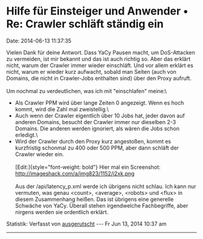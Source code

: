 Hilfe für Einsteiger und Anwender • Re: Crawler schläft ständig ein
===================================================================

Date: 2014-06-13 11:37:35

Vielen Dank für deine Antwort. Dass YaCy Pausen macht, um DoS-Attacken
zu vermeiden, ist mir bekannt und das ist auch richtig so. Aber das
erklärt nicht, warum der Crawler immer wieder einschläft. Und vor allem
erklärt es nicht, warum er wieder kurz aufwacht, sobald man Seiten (auch
von Domains, die nicht in Crawler-Jobs enthalten sind) über den Proxy
aufruft.\
\
Um nochmal zu verdeutlichen, was ich mit \"einschlafen\" meine:\
- Als Crawler PPM wird über lange Zeiten 0 angezeigt. Wenn es hoch
kommt, wird die Zahl mal zweistellig.\
- Auch wenn der Crawler eigentlich über 10 Jobs hat, jeder davon auf
anderen Domains, besucht der Crawler immer nur dieselben 2-3 Domains.
Die anderen werden ignoriert, als wären die Jobs schon erledigt.\
- Wird der Crawler durch den Proxy kurz angestoßen, kommt es kurzfristig
schonmal zu 400 oder 500 PPM, aber dann schläft der Crawler wieder ein.\
\
[Edit:]{style="font-weight: bold"} Hier mal ein Screenshot:
<http://imageshack.com/a/img823/1152/j2xk.png>\
\
Aus der /api/latency\_p.xml werde ich übrigens nicht schlau. Ich kann
nur vermuten, was genau \<count\>, \<average\>, \<robots\> und \<flux\>
in diesem Zusammenhang heißen. Das ist übrigens eine generelle Schwäche
von YaCy. Überall stehen irgendwelche Fachbegriffe, aber nirgens werden
sie ordentlich erklärt.

Statistik: Verfasst von
[ausgerutscht](http://forum.yacy-websuche.de/memberlist.php?mode=viewprofile&u=9432)
--- Fr Jun 13, 2014 10:37 am

------------------------------------------------------------------------
